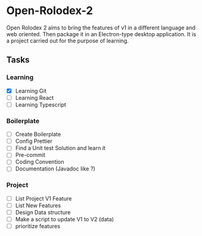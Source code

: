 # Open-Rolodex-2
Open Rolodex 2 aims to bring the features of v1 in a different language and web oriented. Then package it in an Electron-type desktop application. It is a project carried out for the purpose of learning.

## Tasks
### Learning
- [x] Learning Git
- [ ] Learning React
- [ ] Learning Typescript

### Boilerplate
- [ ] Create Boilerplate
- [ ] Config Prettier
- [ ] Find a Unit test Solution and learn it
- [ ] Pre-commit
- [ ] Coding Convention
- [ ] Documentation (Javadoc like ?)

### Project
- [ ] List Project V1 Feature
- [ ] List New Features
- [ ] Design Data structure
- [ ] Make a script to update V1 to V2 (data)
- [ ] prioritize features
